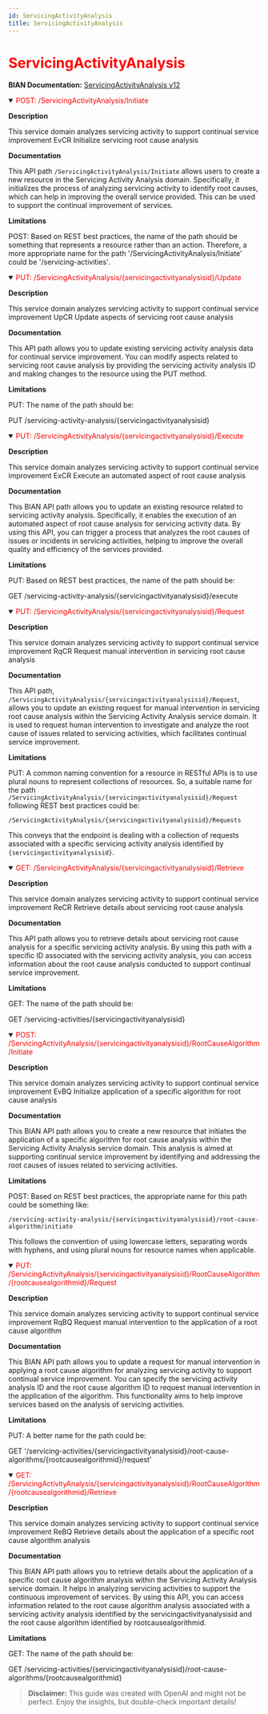 ```yaml
---
id: ServicingActivityAnalysis
title: ServicingActivityAnalysis
---
```


<h1 style='color:red;'>ServicingActivityAnalysis</h1>

**BIAN Documentation:** [ServicingActivityAnalysis v12](https://app.swaggerhub.com/apis/BIAN-3/ServicingActivityAnalysis/12.0.0)

<details open>
  <summary><span style='color:red;'>POST: /ServicingActivityAnalysis/Initiate</span></summary>

  **Description**

  This service domain analyzes servicing activity to support continual service improvement EvCR Initialize servicing root cause analysis

  **Documentation**

  This API path `/ServicingActivityAnalysis/Initiate` allows users to create a new resource in the Servicing Activity Analysis domain. Specifically, it initializes the process of analyzing servicing activity to identify root causes, which can help in improving the overall service provided. This can be used to support the continual improvement of services.

  **Limitations**

  POST: Based on REST best practices, the name of the path should be something that represents a resource rather than an action. Therefore, a more appropriate name for the path '/ServicingActivityAnalysis/Initiate' could be '/servicing-activities'.

</details>

<details open>
  <summary><span style='color:red;'>PUT: /ServicingActivityAnalysis/{servicingactivityanalysisid}/Update</span></summary>

  **Description**

  This service domain analyzes servicing activity to support continual service improvement UpCR Update aspects of servicing root cause analysis

  **Documentation**

  This API path allows you to update existing servicing activity analysis data for continual service improvement. You can modify aspects related to servicing root cause analysis by providing the servicing activity analysis ID and making changes to the resource using the PUT method.

  **Limitations**

  PUT: The name of the path should be:

PUT /servicing-activity-analysis/{servicingactivityanalysisid}

</details>

<details open>
  <summary><span style='color:red;'>PUT: /ServicingActivityAnalysis/{servicingactivityanalysisid}/Execute</span></summary>

  **Description**

  This service domain analyzes servicing activity to support continual service improvement ExCR Execute an automated aspect of root cause analysis

  **Documentation**

  This BIAN API path allows you to update an existing resource related to servicing activity analysis. Specifically, it enables the execution of an automated aspect of root cause analysis for servicing activity data. By using this API, you can trigger a process that analyzes the root causes of issues or incidents in servicing activities, helping to improve the overall quality and efficiency of the services provided.

  **Limitations**

  PUT: Based on REST best practices, the name of the path should be:

GET /servicing-activity-analysis/{servicingactivityanalysisid}/execute

</details>

<details open>
  <summary><span style='color:red;'>PUT: /ServicingActivityAnalysis/{servicingactivityanalysisid}/Request</span></summary>

  **Description**

  This service domain analyzes servicing activity to support continual service improvement RqCR Request manual intervention in servicing root cause analysis

  **Documentation**

  This API path, `/ServicingActivityAnalysis/{servicingactivityanalysisid}/Request`, allows you to update an existing request for manual intervention in servicing root cause analysis within the Servicing Activity Analysis service domain. It is used to request human intervention to investigate and analyze the root cause of issues related to servicing activities, which facilitates continual service improvement.

  **Limitations**

  PUT: A common naming convention for a resource in RESTful APIs is to use plural nouns to represent collections of resources. So, a suitable name for the path `/ServicingActivityAnalysis/{servicingactivityanalysisid}/Request` following REST best practices could be:

`/ServicingActivityAnalysis/{servicingactivityanalysisid}/Requests`

This conveys that the endpoint is dealing with a collection of requests associated with a specific servicing activity analysis identified by `{servicingactivityanalysisid}`.

</details>

<details open>
  <summary><span style='color:red;'>GET: /ServicingActivityAnalysis/{servicingactivityanalysisid}/Retrieve</span></summary>

  **Description**

  This service domain analyzes servicing activity to support continual service improvement ReCR Retrieve details about servicing root cause analysis

  **Documentation**

  This API path allows you to retrieve details about servicing root cause analysis for a specific servicing activity analysis. By using this path with a specific ID associated with the servicing activity analysis, you can access information about the root cause analysis conducted to support continual service improvement.

  **Limitations**

  GET: The name of the path should be:

GET /servicing-activities/{servicingactivityanalysisid}

</details>

<details open>
  <summary><span style='color:red;'>POST: /ServicingActivityAnalysis/{servicingactivityanalysisid}/RootCauseAlgorithm/Initiate</span></summary>

  **Description**

  This service domain analyzes servicing activity to support continual service improvement EvBQ Initialize application of a specific algorithm for root cause analysis

  **Documentation**

  This BIAN API path allows you to create a new resource that initiates the application of a specific algorithm for root cause analysis within the Servicing Activity Analysis service domain. This analysis is aimed at supporting continual service improvement by identifying and addressing the root causes of issues related to servicing activities.

  **Limitations**

  POST: Based on REST best practices, the appropriate name for this path could be something like:

```
/servicing-activity-analysis/{servicingactivityanalysisid}/root-cause-algorithm/initiate
``` 

This follows the convention of using lowercase letters, separating words with hyphens, and using plural nouns for resource names when applicable.

</details>

<details open>
  <summary><span style='color:red;'>PUT: /ServicingActivityAnalysis/{servicingactivityanalysisid}/RootCauseAlgorithm/{rootcausealgorithmid}/Request</span></summary>

  **Description**

  This service domain analyzes servicing activity to support continual service improvement RqBQ Request manual intervention to the application of a root cause algorithm

  **Documentation**

  This BIAN API path allows you to update a request for manual intervention in applying a root cause algorithm for analyzing servicing activity to support continual service improvement. You can specify the servicing activity analysis ID and the root cause algorithm ID to request manual intervention in the application of the algorithm. This functionality aims to help improve services based on the analysis of servicing activities.

  **Limitations**

  PUT: A better name for the path could be:

GET '/servicing-activities/{servicingactivityanalysisid}/root-cause-algorithms/{rootcausealgorithmid}/request'

</details>

<details open>
  <summary><span style='color:red;'>GET: /ServicingActivityAnalysis/{servicingactivityanalysisid}/RootCauseAlgorithm/{rootcausealgorithmid}/Retrieve</span></summary>

  **Description**

  This service domain analyzes servicing activity to support continual service improvement ReBQ Retrieve details about the application of a specific root cause algorithm analysis

  **Documentation**

  This BIAN API path allows you to retrieve details about the application of a specific root cause algorithm analysis within the Servicing Activity Analysis service domain. It helps in analyzing servicing activities to support the continuous improvement of services. By using this API, you can access information related to the root cause algorithm analysis associated with a servicing activity analysis identified by the servicingactivityanalysisid and the root cause algorithm identified by rootcausealgorithmid.

  **Limitations**

  GET: The name of the path should be:

GET /servicing-activities/{servicingactivityanalysisid}/root-cause-algorithms/{rootcausealgorithmid}

</details>

> **Disclaimer:** This guide was created with OpenAI and might not be perfect. Enjoy the insights, but double-check important details!
